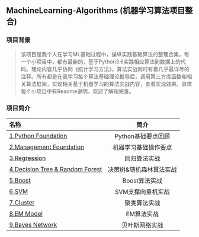 ## MachineLearning-Algorithms (机器学习算法项目整合)

### 项目背景
>该项目是我个人在学习ML基础过程中，操纵实践基础算法的整理合集，每一个小项目中，都有最新的，基于Python3.6实践相应算法到数据上的代码。理论内容几乎协同《统计学习方法》，算法实战同时有着几乎最详尽的注释。所有都是在我学习每个算法基础理论推导后，调用第三方库函数和相关算法框架，实现相关基于机器学习的算法实战内容，查看实现效果。具体每个小项目中有Readme说明。欢迎了解和完善。

### 项目简介
|名称|简介|
|:-------------|:-------------:|
|[1.Python Foundation](https://github.com/LittleHeap/MachineLearning-Algorithms/tree/master/1.Python%20Foundation)|Python基础要点回顾|
|[2.Management Foundation](https://github.com/LittleHeap/MachineLearning-Algorithms/tree/master/2.Management%20Foundation)|机器学习基础操作要点|
|[3.Regression](https://github.com/LittleHeap/MachineLearning-Algorithms/tree/master/3.Regression)|回归算法实战|
|[4.Decision Tree & Random Forest](https://github.com/LittleHeap/MachineLearning-Algorithms/tree/master/4.Decision%20Tree%20%26%20Random%20Forest)|决策树&随机森林算法实战|
|[5.Boost](https://github.com/LittleHeap/MachineLearning-Algorithms/tree/master/5.Boost)|Boost算法实战|
|[6.SVM](https://github.com/LittleHeap/MachineLearning-Algorithms/tree/master/6.SVM)|SVM支撑向量机实战|
|[7.Cluster](https://github.com/LittleHeap/MachineLearning-Algorithms/tree/master/7.Cluster)|聚类算法实战|
|[8.EM Model](https://github.com/LittleHeap/MachineLearning-Algorithms/tree/master/8.EM%20Model)|EM算法实战|
|[9.Bayes Network](https://github.com/LittleHeap/MachineLearning-Algorithms/tree/master/9.Bayes%20Network)|贝叶斯网络实战|